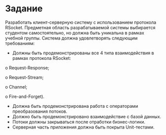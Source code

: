 # Задание 

Разработать	клиент-серверную	систему	с	использованием	протокола RSocket.
Предметная область разрабатываемой системы выбирается студентом самостоятельно, но должна быть уникальна в рамках учебной группы.
Система должна удовлетворять следующим требованиям:
-	Должны быть продемонстрированы все 4 типа взаимодействия в рамках протокола RSocket:

  o	Request-Response;

  o	Request-Stream;

  o	Channel;

  o	Fire-and-Forget).

-	Должна быть продемонстрирована работа с операторами преобразования потоков.
-	Должно быть продемонстрировано взаимодействие с базой данных.
-	Потоки должны закрываться после отработки бизнес-логики.
-	Серверная часть приложения должна быть покрыта Unit-тестами.

